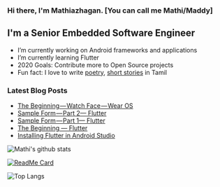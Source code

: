 ### Hi there, I'm Mathiazhagan. [You can call me Mathi/Maddy]

## I'm a Senior Embedded Software Engineer
- I’m currently working on Android frameworks and applications
- I’m currently learning Flutter
- 2020 Goals: Contribute more to Open Source projects
- Fun fact: I love to write [poetry](https://niralan-kirukalgal.blogspot.com/), [short stories](http://niralan-sirukathaigal.blogspot.in/) in Tamil

### Latest Blog Posts
<!-- BLOG-POST-LIST:START -->
- [The Beginning — Watch Face — Wear OS](https://medium.com/@mathiazhagan01/the-beginning-watch-face-wear-os-3cebce279461?source=rss-ef0c6bef38ba------2)
- [Sample Form — Part 2— Flutter](https://medium.com/codechai/sample-form-part-2-flutter-c19e9f37ac41?source=rss-ef0c6bef38ba------2)
- [Sample Form — Part 1— Flutter](https://medium.com/codechai/sample-form-part-1-flutter-35664d57b0e5?source=rss-ef0c6bef38ba------2)
- [The Beginning — Flutter](https://medium.com/codechai/the-beginning-flutter-c4bde40c15d6?source=rss-ef0c6bef38ba------2)
- [Installing Flutter in Android Studio](https://medium.com/codechai/installing-flutter-in-android-studio-ec135911ceea?source=rss-ef0c6bef38ba------2)
<!-- BLOG-POST-LIST:END -->

![Mathi's github stats](https://github-readme-stats.vercel.app/api?username=mathiazhagan01&show_icons=true&theme=material-palenight)

[![ReadMe Card](https://github-readme-stats.vercel.app/api/pin/?username=mathiazhagan01&repo=DrawableColorChange&theme=material-palenight)](https://github.com/mathiazhagan01/DrawableColorChange)

![Top Langs](https://github-readme-stats.vercel.app/api/top-langs/?username=mathiazhagan01&theme=material-palenight)
